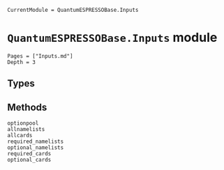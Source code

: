 ```@meta
CurrentModule = QuantumESPRESSOBase.Inputs
```

# `QuantumESPRESSOBase.Inputs` module

```@contents
Pages = ["Inputs.md"]
Depth = 3
```

## Types



## Methods

```@docs
optionpool
allnamelists
allcards
required_namelists
optional_namelists
required_cards
optional_cards
```
